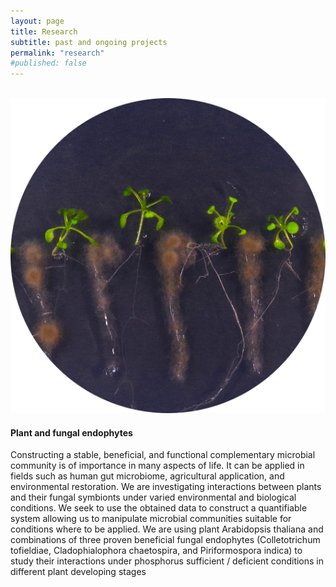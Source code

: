 ```yaml
---
layout: page
title: Research
subtitle: past and ongoing projects
permalink: "research"
#published: false
---
```

<br>
<div class="container-fluid">
<div class="row">
  <div class="col no-gutters col">
    <a href=""><img src="/assets/img/Arabidopsis_endo.png"></a><br>
    <h4>Plant and fungal endophytes</h4>
    <p>Constructing a stable, beneficial, and functional complementary microbial community is of importance in many
aspects of life. It can be applied in fields such as human gut microbiome, agricultural application, and
environmental restoration. We are investigating interactions between plants and their fungal symbionts under
varied environmental and biological conditions. We seek to use the obtained data to construct a quantifiable
system allowing us to manipulate microbial communities suitable for conditions where to be applied.
We are using plant Arabidopsis thaliana and combinations of three proven beneficial fungal endophytes
(Colletotrichum tofieldiae, Cladophialophora chaetospira, and Piriformospora indica) to study their interactions
under phosphorus sufficient / deficient conditions in different plant developing stages</p><br>
  </div>
</div>
<br>
